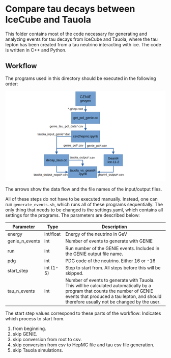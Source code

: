 # Compare tau decays between IceCube and Tauola
This folder contains most of the code necessary for generating and analyzing events for tau decays from IceCube and Tauola, where the tau lepton has been created from a tau neutrino interacting with ice. The code is written in C++ and Python.

## Workflow
The programs used in this directory should be executed in the following order:

![workflow](workflow.png)

The arrows show the data flow and the file names of the input/output files.

All of these steps do not have to be executed manually. Instead, one can run `generate_events.sh`, which runs all of these programs sequentially. The only thing that needs to be changed is the settings.yaml, which contains all settings for the programs. The parameters are described below:
<!-- Create a table with 3 columns, one with the parameter name, one with the type, and one for the description -->
| Parameter | Type | Description |
| --- | --- | --- |
| energy | int/float | Energy of the neutrino in GeV |
| genie_n_events | int | Number of events to generate with GENIE |
| run | int | Run number of the GENIE events. Included in the GENIE output file name. |
| pdg | int | PDG code of the neutrino. Either 16 or -16 |
| start_step | int (1-5) | Step to start from. All steps before this will be skipped. |
| tau_n_events | int | Number of events to generate with Tauola. This will be calculated automatically by a program that counts the number of GENIE events that produced a tau lepton, and should therefore usually not be changed by the user. |

The start step values correspond to these parts of the workflow:
Indicates which process to start from. 
1. from beginning.
2. skip GENIE.
3. skip conversion from root to csv.
4. skip conversion from csv to HepMC file and tau csv file generation.
5. skip Tauola simulations.
